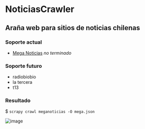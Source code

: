 # NoticiasCrawler

## Araña web para sitios de noticias chilenas
### Soporte actual
- <a href='https://www.meganoticias.cl/'>Mega Noticias</a> *no terminado*
### Soporte futuro
- radiobiobio
- la tercera
- t13

### Resultado
$ `scrapy crawl meganoticias -O mega.json`

![image](https://user-images.githubusercontent.com/95819756/165010034-f1510e29-f056-4b82-8278-b16fa0b4a77f.png)
